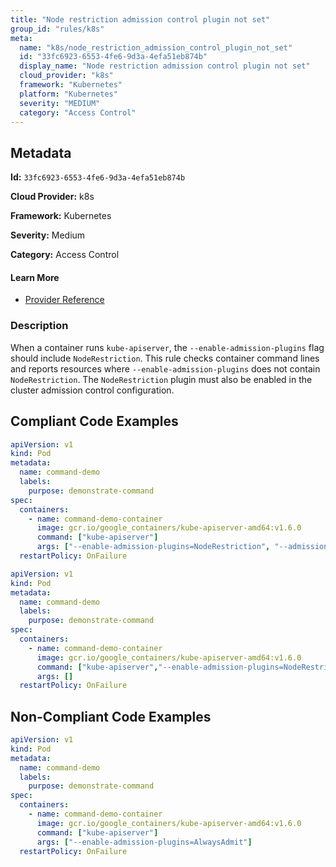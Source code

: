 ```yaml
---
title: "Node restriction admission control plugin not set"
group_id: "rules/k8s"
meta:
  name: "k8s/node_restriction_admission_control_plugin_not_set"
  id: "33fc6923-6553-4fe6-9d3a-4efa51eb874b"
  display_name: "Node restriction admission control plugin not set"
  cloud_provider: "k8s"
  framework: "Kubernetes"
  platform: "Kubernetes"
  severity: "MEDIUM"
  category: "Access Control"
---
```

## Metadata

**Id:** `33fc6923-6553-4fe6-9d3a-4efa51eb874b`

**Cloud Provider:** k8s

**Framework:** Kubernetes

**Severity:** Medium

**Category:** Access Control

#### Learn More

 - [Provider Reference](https://kubernetes.io/docs/reference/command-line-tools-reference/kube-apiserver/)

### Description

 When a container runs `kube-apiserver`, the `--enable-admission-plugins` flag should include `NodeRestriction`. This rule checks container command lines and reports resources where `--enable-admission-plugins` does not contain `NodeRestriction`. The `NodeRestriction` plugin must also be enabled in the cluster admission control configuration.


## Compliant Code Examples
```yaml
apiVersion: v1
kind: Pod
metadata:
  name: command-demo
  labels:
    purpose: demonstrate-command
spec:
  containers:
    - name: command-demo-container
      image: gcr.io/google_containers/kube-apiserver-amd64:v1.6.0
      command: ["kube-apiserver"]
      args: ["--enable-admission-plugins=NodeRestriction", "--admission-control-config-file=path/to/plugin/config/file.yaml"]
  restartPolicy: OnFailure

```

```yaml
apiVersion: v1
kind: Pod
metadata:
  name: command-demo
  labels:
    purpose: demonstrate-command
spec:
  containers:
    - name: command-demo-container
      image: gcr.io/google_containers/kube-apiserver-amd64:v1.6.0
      command: ["kube-apiserver","--enable-admission-plugins=NodeRestriction", "--admission-control-config-file=path/to/plugin/config/file.yaml"]
      args: []
  restartPolicy: OnFailure

```
## Non-Compliant Code Examples
```yaml
apiVersion: v1
kind: Pod
metadata:
  name: command-demo
  labels:
    purpose: demonstrate-command
spec:
  containers:
    - name: command-demo-container
      image: gcr.io/google_containers/kube-apiserver-amd64:v1.6.0
      command: ["kube-apiserver"]
      args: ["--enable-admission-plugins=AlwaysAdmit"]
  restartPolicy: OnFailure

```